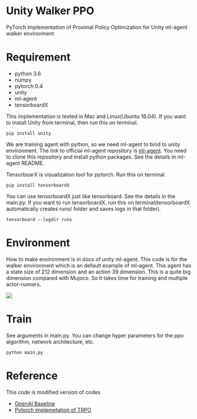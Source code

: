 # Unity Walker PPO
PyTorch implementation of Proximal Policy Optimization for Unity ml-agent walker environment

# Requirement
- python 3.6
- numpy 
- pytorch 0.4
- unity
- ml-agent
- tensorboardX

This implementation is tested in Mac and Linux(Ubuntu 16.04). 
If you want to install Unity from terminal, then run this on terminal.
~~~
pip install unity
~~~

We are training agent with python, so we need ml-agent to bind to unity environment.
The link to official ml-agent repository is [ml-agent](https://github.com/Unity-Technologies/ml-agents).
You need to clone this repository and install python packages. See the details in ml-agent README.

TensorboarX is visualization tool for pytorch. Run this on terminal.
~~~
pip install tensorboardX
~~~

You can use tensorboardX just like tensorboard. See the details in the main.py. 
If you want to run tensorboardX, run this on terminal(tensorboardX automatically 
creates runs/ folder and saves logs in that folder).
~~~
tensorboard --logdir runs
~~~

# Environment
How to make environment is in docs of unity ml-agent. This code is for the walker 
environment which is an default example of ml-agent. This agent has a state size of 212 dimension 
and an action 39 dimension. This is a quite big dimension compared with Mujoco. 
So it takes time for training and multiple actor-runners.  
 
<img src="https://www.dropbox.com/s/5k4u0tf22bnhiq1/Screenshot%202018-07-22%2011.48.59.png?dl=1">

# Train
See arguments in main.py. You can change hyper parameters for the ppo algorithm, 
network architecture, etc.

~~~
python main.py
~~~

# Reference
This code is modified version of codes
* [OpenAI Baseline](https://github.com/openai/baselines/tree/master/baselines/trpo_mpi)
* [Pytorch implemetation of TRPO](https://github.com/ikostrikov/pytorch-trpo)
